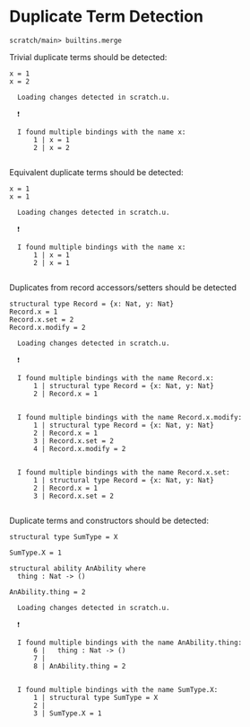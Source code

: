 # Duplicate Term Detection

``` ucm :hide
scratch/main> builtins.merge

```

Trivial duplicate terms should be detected:

``` unison :error
x = 1
x = 2
```

``` ucm :added-by-ucm
  Loading changes detected in scratch.u.

  ❗️
  
  I found multiple bindings with the name x:
      1 | x = 1
      2 | x = 2
  

```

Equivalent duplicate terms should be detected:

``` unison :error
x = 1
x = 1
```

``` ucm :added-by-ucm
  Loading changes detected in scratch.u.

  ❗️
  
  I found multiple bindings with the name x:
      1 | x = 1
      2 | x = 1
  

```

Duplicates from record accessors/setters should be detected

``` unison :error
structural type Record = {x: Nat, y: Nat}
Record.x = 1
Record.x.set = 2
Record.x.modify = 2
```

``` ucm :added-by-ucm
  Loading changes detected in scratch.u.

  ❗️
  
  I found multiple bindings with the name Record.x:
      1 | structural type Record = {x: Nat, y: Nat}
      2 | Record.x = 1
  
  
  I found multiple bindings with the name Record.x.modify:
      1 | structural type Record = {x: Nat, y: Nat}
      2 | Record.x = 1
      3 | Record.x.set = 2
      4 | Record.x.modify = 2
  
  
  I found multiple bindings with the name Record.x.set:
      1 | structural type Record = {x: Nat, y: Nat}
      2 | Record.x = 1
      3 | Record.x.set = 2
  

```

Duplicate terms and constructors should be detected:

``` unison :error
structural type SumType = X

SumType.X = 1

structural ability AnAbility where
  thing : Nat -> ()

AnAbility.thing = 2
```

``` ucm :added-by-ucm
  Loading changes detected in scratch.u.

  ❗️
  
  I found multiple bindings with the name AnAbility.thing:
      6 |   thing : Nat -> ()
      7 | 
      8 | AnAbility.thing = 2
  
  
  I found multiple bindings with the name SumType.X:
      1 | structural type SumType = X
      2 | 
      3 | SumType.X = 1
  

```
